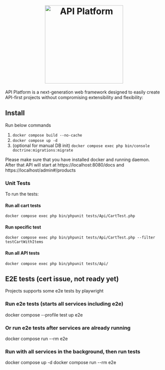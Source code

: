 <h1 align="center"><a href="https://api-platform.com"><img src="https://api-platform.com/images/logos/Logo_Circle%20webby%20text%20blue.png" alt="API Platform" width="250" height="250"></a></h1>

API Platform is a next-generation web framework designed to easily create API-first projects without compromising extensibility
and flexibility:

## Install
Run below commands
1. `docker compose build --no-cache`
2. `docker compose up -d`
3. (optional for manual DB init) `docker compose exec php bin/console doctrine:migrations:migrate`


Please make sure that you have installed docker and running daemon.
<br>
After that API will start at https://localhost:8080/docs
and https://localhost/admin#/products

### Unit Tests

To run the tests:
#### Run all cart tests
`docker compose exec php bin/phpunit tests/Api/CartTest.php`

#### Run specific test
`docker compose exec php bin/phpunit tests/Api/CartTest.php --filter testCartWithItems`

#### Run all API tests
`docker compose exec php bin/phpunit tests/Api/`


## E2E tests (cert issue, not ready yet)

Projects supports some e2e tests by playwright

### Run e2e tests (starts all services including e2e)
docker compose --profile test up e2e

### Or run e2e tests after services are already running
docker compose run --rm e2e

### Run with all services in the background, then run tests
docker compose up -d
docker compose run --rm e2e


